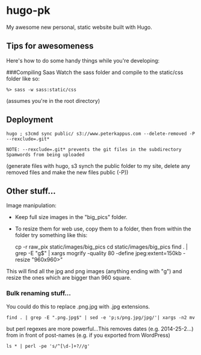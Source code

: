 # hugo-pk
My awesome new personal, static website built with Hugo.




## Tips for awesomeness
Here's how to do some handy things while you're developing:


###Compiling Saas
Watch the sass folder and compile to the static/css folder like so:

    %> sass -w sass:static/css
  (assumes you're in the root directory)

## Deployment

    hugo ; s3cmd sync public/ s3://www.peterkappus.com --delete-removed -P --rexclude=.git*

    NOTE: --rexclude=.git* prevents the git files in the subdirectory Spamwords from being uploaded

(generate files with hugo, s3 synch the public folder to my site, delete any removed files and make the new files public (-P))


## Other stuff...
Image manipulation:

- Keep full size images in the "big_pics" folder.
- To resize them for web use, copy them to a folder, then from within the folder try something like this:


    cp -r raw_pix static/images/big_pics
    cd static/images/big_pics
    find . | grep -E "g$" | xargs mogrify -quality 80 -define jpeg:extent=150kb -resize "960x960>"

This will find all the jpg and png images (anything ending with "g") and resize the ones which are bigger than 960 square.

### Bulk renaming stuff...
You could do this to replace .png.jpg with .jpg extensions.

    find . | grep -E ".png.jpg$" | sed -e 'p;s/png.jpg/jpg/'| xargs -n2 mv

but perl regexes are more powerful...This removes dates (e.g. 2014-25-2...) from in front of post-names (e.g. if you exported from WordPress)

    ls * | perl -pe 's/^[\d-]+?//g'
